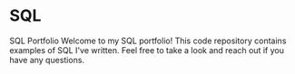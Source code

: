 # SQL
SQL Portfolio
Welcome to my SQL portfolio! This code repository contains examples of SQL I've written. Feel free to take a look and reach out if you have any questions. 
